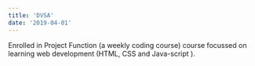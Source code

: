 ```yaml
---
title: 'DVSA'
date: '2019-04-01'
--- 
```

Enrolled in Project Function (a weekly coding course) course focussed on learning web development (HTML, CSS and Java-script ).

                    
                